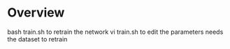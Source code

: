 # Overview

bash train.sh to retrain the network
vi train.sh to edit the parameters
needs the dataset to retrain



